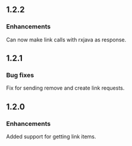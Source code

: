 ## 1.2.2

### Enhancements
Can now make link calls with rxjava as response.  


## 1.2.1

### Bug fixes
Fix for sending remove and create link requests.


## 1.2.0

### Enhancements
Added support for getting link items.